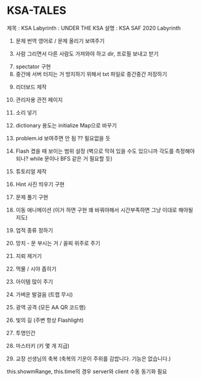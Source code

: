 # KSA-TALES
제목 : KSA Labyrinth : UNDER THE KSA
설명 : KSA SAF 2020 Labyrinth

1. 문제 번역 영어로 / 문제 올리기 보여주기
<!-- 2. map 생성시 가장 바깥쪽은 wall로 두르는 것이 좋을 듯 (에러 방지) // 구현 자체는 안정적인 듯 에러 안 남 -->
3. 사람 그리면서 다른 사람도 가져와야 하고 dir, 프로필 보내고 받기
<!-- 4. 옆 방 안 보이게 수정 -->
<!-- 5. flashlight랑 trap -->
<!-- 6. error 처리 제대로 하기, socket client 중간에 나간다고 서버 터지면 안 됨 -->
7. spectator 구현
8. 중간에 서버 터지는 거 방지하기 위해서 txt 파일로 중간중간 저장하기
<!-- 사용자간 업적 공유 및  -->
9. 리더보드 제작
10. 관리자용 관전 페이지
11. 소리 넣기
12. dictionary 용도는 initialize Map으로 바꾸기
13. problem.id 보여주면 안 됨 ?? 필요없을 듯
14. Flash 켰을 때 보이는 범위 설정 (벽으로 막혀 있을 수도 있으니까 각도를 측정해야 되나? while 문이나 BFS 같은 거 필요할 듯)
15. 튜토리얼 제작
16. Hint 사진 띄우기 구현
17. 문제 풀기 구현
18. 이동 애니메이션 (이거 하면 구현 꽤 바꿔야해서 시간부족하면 그냥 이대로 해야될지도)
19. 업적 종류 정하기

20. 망치 - 문 부시는 거 / 꼴찌 위주로 주기
21. 지뢰 제거기
22. 먹물 / 시야 좁히기
23. 아이템 많이 주기
24. 가벼운 발걸음 (트랩 무시)
25. 광역 공격 (모든 AA QR 코드행)
26. 빛의 길 (주변 항상 Flashlight)
27. 투명인간
28. 마스터키 (키 몇 개 지급)
29. 교장 선생님의 축복 (축복의 기운이 주위를 감쌉니다. 기능은 없습니다.)


this.showmRange, this.time의 경우 server와 client 수동 동기화 필요